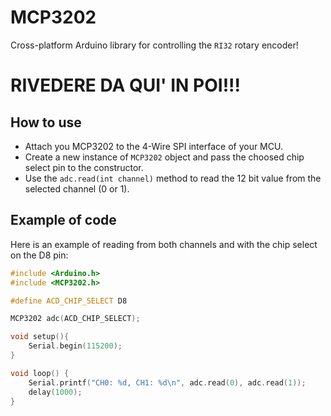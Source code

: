# MCP3202
Cross-platform Arduino library for controlling the `RI32` rotary encoder!

# RIVEDERE DA QUI' IN POI!!!

## How to use
-	Attach you MCP3202 to the 4-Wire SPI interface of your MCU.
-	Create a new instance of `MCP3202` object and pass the choosed chip select pin to the constructor.
-	Use the `adc.read(int channel)` method to read the 12 bit value from the selected channel (0 or 1).

## Example of code
Here is an example of reading from both channels and with the chip select on the D8 pin:

```cpp
#include <Arduino.h>
#include <MCP3202.h>

#define ACD_CHIP_SELECT D8

MCP3202 adc(ACD_CHIP_SELECT);

void setup(){
	Serial.begin(115200);
}

void loop() {
	Serial.printf("CH0: %d, CH1: %d\n", adc.read(0), adc.read(1));
	delay(1000);
}
```
